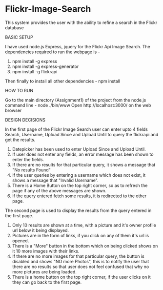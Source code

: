 Flickr-Image-Search
===================

This system provides the user with the ability to refine a search in the Flickr database 


BASIC SETUP

I have used node.js Express, jquery for the Flickr Api Image Search. The dependencies required to run the webpage is -
1. npm install -g express
2. npm install -g express-generator
3. npm install -g flickrapi

Then finally to install all other dependencies -
npm install

HOW TO RUN

Go to the main directory (Assignment1) of the project from the node.js command line -
node ./bin/www
Open http://localhost:3000/ on the web browser

DESIGN DECISIONS

In the first page of the Flickr Image Search user can enter upto 4 fields Search, Username, Upload Since and Upload Until to query the flickrapi and get the results.

1. Datepicker has been used to enter Upload Since and Upload Until.
2. If user does not enter any fields, an error message has been shown to enter the fields.
3. If there are no results for that particular query, it shows a message that "No results Found"
4. If the user queries by entering a username which does not exist, it shows a message that "Invalid Username".
5. There is a Home Button on the top right corner, so as to refresh the page if any of the above messages are shown.
6. If the query entered fetch some results, it is redirected to the other page.

The second page is used to display the results from the query entered in the first page.

1. Only 10 results are shown at a time, with a picture and it's owner profile url below it being displayed.
2. Pictures are in the form of links, if you click on any of them it's url is opened.
3. There is a "More" button in the bottom which on being clicked shows on it 10 more images with their links.
4. If there are no more images for that particular query, the button is disabled and shows "NO more Photos", this is to notify the user that there are no results so that user does not feel confused that why no more pictures are being loaded.
5. There is a home button on the top right corner, if the user clicks on it they can go back to the first page.
